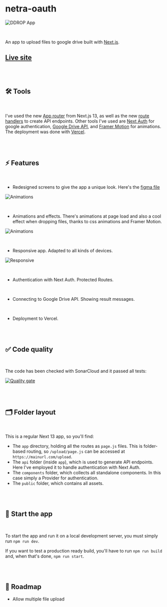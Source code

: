 # netra-oauth

![DDROP App](/public/screenshot.webp)

<br/>

An app to upload files to google drive built with [Next.js](https://nextjs.org/).

## [Live site](https://drop-zone-fundacion-esplai.vercel.app/)

<br/><br/>

## 🛠 Tools

<br/>

I've used the new [App router](https://nextjs.org/docs/app/building-your-application/routing) from Next.js 13, as well as the new [route handlers](https://nextjs.org/docs/app/building-your-application/routing/router-handlers) to create API endpoints. Other tools I've used are [Next Auth](https://next-auth.js.org/) for google authentication, [Google Drive API](https://developers.google.com/drive/api/guides/about-sdk), and [Framer Motion](https://www.framer.com/motion/?utm_source=google&utm_medium=adwords&utm_campaign=TW-WW-All-GS-UA-Traffic-20190326-Brand.Bmm_&gad=1&gclid=Cj0KCQjwsIejBhDOARIsANYqkD2_HzOAPDZ4CSmgJ5CL82OktAHY3lZclR1sU3QhpFOXEWKNMLADlfMaAgUnEALw_wcB) for animations. The deployment was done with [Vercel](https://vercel.com).

<br/><br/>

## ⚡️ Features

<br/>

- Redesigned screens to give the app a unique look. Here's the [figma file](<https://www.figma.com/file/oCTf5jFz0F8DZ9zEZqnaBy/Drop-Zone-(Copy)?type=design&node-id=0%3A1&t=X6XI4bPXTW9AfAOZ-1>)

![Animations](/public/design.png)

<br/>

- Animations and effects. There's animations at page load and also a cool effect when dropping files, thanks to css animations and Framer Motion.

![Animations](/public/animations.webp)

<br/>

- Responsive app. Adapted to all kinds of devices.

![Responsive](/public/responsive.webp)

<br/>

- Authentication with Next Auth. Protected Routes.

<br/>

- Connecting to Google Drive API. Showing result messages.

<br/>

- Deployment to Vercel.

<br/><br/>

## ✅ Code quality

<br/>

The code has been checked with SonarCloud and it passed all tests:

[![Quality gate](https://sonarcloud.io/api/project_badges/quality_gate?project=marnauortega_drop-zone)](https://sonarcloud.io/summary/new_code?id=marnauortega_drop-zone)

<br/><br/>

## 🗂 Folder layout

<br/>

This is a regular Next 13 app, so you'll find:

- The `app` directory, holding all the routes as `page.js` files. This is folder-based routing, so `/upload/page.js` can be accessed at `https://mainurl.com/upload`.
- The `api` folder (inside `app`), which is used to generate API endpoints. Here I've employed it to handle authentication with Next Auth.
- The `components` folder, which collects all standalone components. In this case simply a Provider for authentication.
- The `public` folder, which contains all assets.

<br/><br/>

## 🏁 Start the app

<br/>

To start the app and run it on a local development server, you must simply run `npm run dev`.

If you want to test a production ready build, you'll have to run `npm run build` and, when that's done, `npm run start`.

<br/><br/>

## 🚀 Roadmap

- Allow multiple file upload
